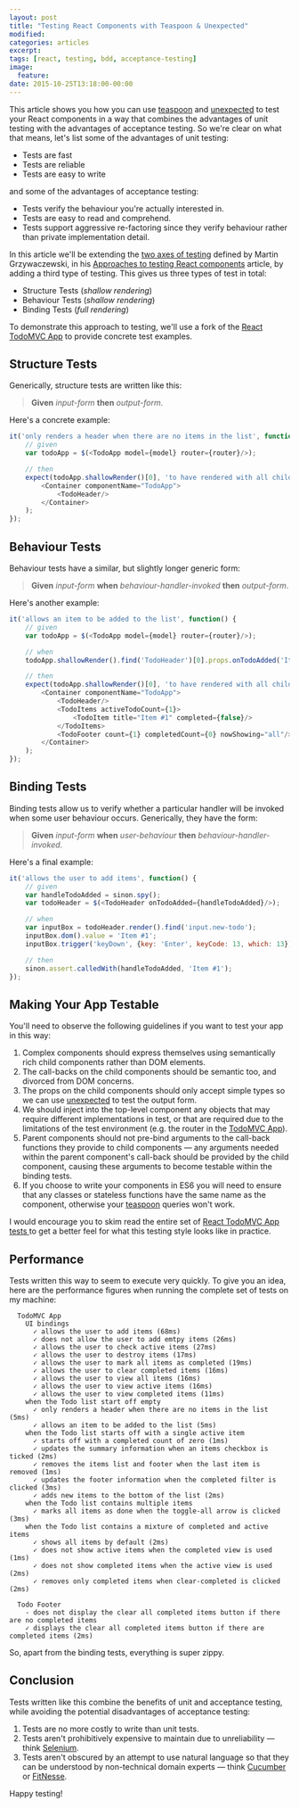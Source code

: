 ```yaml
---
layout: post
title: "Testing React Components with Teaspoon & Unexpected"
modified:
categories: articles
excerpt:
tags: [react, testing, bdd, acceptance-testing]
image:
  feature:
date: 2015-10-25T13:18:00-00:00
---
```


This article shows you how you can use [teaspoon](https://www.npmjs.com/package/teaspoon) and [unexpected](http://unexpected.js.org/) to test your React components in a way that combines the advantages of unit testing with the advantages of acceptance testing. So we're clear on what that means, let's list some of the advantages of unit testing:

  * Tests are fast
  * Tests are reliable
  * Tests are easy to write

and some of the advantages of acceptance testing:

  * Tests verify the behaviour you're actually interested in.
  * Tests are easy to read and comprehend.
  * Tests support aggressive re-factoring since they verify behaviour rather than private implementation detail.

In this article we'll be extending the [two axes of testing](http://reactkungfu.com/2015/07/approaches-to-testing-react-components-an-overview/#two_axes_of_testing_components) defined by Martin Grzywaczewski, in his [Approaches to testing React components](http://reactkungfu.com/2015/07/approaches-to-testing-react-components-an-overview/) article, by adding a third type of testing. This gives us three types of test in total:

  * Structure Tests (_shallow rendering_)
  * Behaviour Tests (_shallow rendering_)
  * Binding Tests (_full rendering_)

To demonstrate this approach to testing, we'll use a fork of the [React TodoMVC App](https://github.com/dchambers/react-todomvc) to provide concrete test examples.

## Structure Tests

Generically, structure tests are written like this:

> **Given** _input-form_ **then** _output-form_.

Here's a concrete example:

~~~js
it('only renders a header when there are no items in the list', function() {
    // given
    var todoApp = $(<TodoApp model={model} router={router}/>);

    // then
    expect(todoApp.shallowRender()[0], 'to have rendered with all children',
        <Container componentName="TodoApp">
            <TodoHeader/>
        </Container>
    );
});
~~~

## Behaviour Tests

Behaviour tests have a similar, but slightly longer generic form:

> **Given** _input-form_ **when** _behaviour-handler-invoked_ **then** _output-form_.

Here's another example:

~~~js
it('allows an item to be added to the list', function() {
    // given
    var todoApp = $(<TodoApp model={model} router={router}/>);

    // when
    todoApp.shallowRender().find('TodoHeader')[0].props.onTodoAdded('Item #1');

    // then
    expect(todoApp.shallowRender()[0], 'to have rendered with all children',
        <Container componentName="TodoApp">
            <TodoHeader/>
            <TodoItems activeTodoCount={1}>
                <TodoItem title="Item #1" completed={false}/>
            </TodoItems>
            <TodoFooter count={1} completedCount={0} nowShowing="all"/>
        </Container>
    );
});
~~~

## Binding Tests

Binding tests allow us to verify whether a particular handler will be invoked when some user behaviour occurs. Generically, they have the form:

> **Given** _input-form_ **when** _user-behaviour_ **then** _behaviour-handler-invoked_.

Here's a final example:

~~~js
it('allows the user to add items', function() {
    // given
    var handleTodoAdded = sinon.spy();
    var todoHeader = $(<TodoHeader onTodoAdded={handleTodoAdded}/>);

    // when
    var inputBox = todoHeader.render().find('input.new-todo');
    inputBox.dom().value = 'Item #1';
    inputBox.trigger('keyDown', {key: 'Enter', keyCode: 13, which: 13});

    // then
    sinon.assert.calledWith(handleTodoAdded, 'Item #1');
});
~~~

## Making Your App Testable

You'll need to observe the following guidelines if you want to test your app in this way:

  1. Complex components should express themselves using semantically rich child components rather than DOM elements.
  2. The call-backs on the child components should be semantic too, and divorced from DOM concerns.
  3. The props on the child components should only accept simple types so we can use [unexpected](http://unexpected.js.org/) to test the output form.
  4. We should inject into the top-level component any objects that may require different implementations in test, or that are required due to the limitations of the test environment (e.g. the router in the [TodoMVC App](https://github.com/dchambers/react-todomvc)).
  5. Parent components should not pre-bind arguments to the call-back functions they provide to child components &mdash; any arguments needed within the parent component's call-back should be provided by the child component, causing these arguments to become testable within the binding tests.
  6. If you choose to write your components in ES6 you will need to ensure that any classes or stateless functions have the same name as the component, otherwise your [teaspoon](https://www.npmjs.com/package/teaspoon) queries won't work.

I would encourage you to skim read the entire set of [React TodoMVC App tests ](https://github.com/dchambers/react-todomvc/tree/master/test) to get a better feel for what this testing style looks like in practice.

## Performance

Tests written this way to seem to execute very quickly. To give you an idea, here are the performance figures when running the complete set of tests on my machine:

~~~
  TodoMVC App
    UI bindings
      ✓ allows the user to add items (68ms)
      ✓ does not allow the user to add emtpy items (26ms)
      ✓ allows the user to check active items (27ms)
      ✓ allows the user to destroy items (17ms)
      ✓ allows the user to mark all items as completed (19ms)
      ✓ allows the user to clear completed items (16ms)
      ✓ allows the user to view all items (16ms)
      ✓ allows the user to view active items (16ms)
      ✓ allows the user to view completed items (11ms)
    when the Todo list start off empty
      ✓ only renders a header when there are no items in the list (5ms)
      ✓ allows an item to be added to the list (5ms)
    when the Todo list starts off with a single active item
      ✓ starts off with a completed count of zero (1ms)
      ✓ updates the summary information when an items checkbox is ticked (2ms)
      ✓ removes the items list and footer when the last item is removed (1ms)
      ✓ updates the footer information when the completed filter is clicked (3ms)
      ✓ adds new items to the bottom of the list (2ms)
    when the Todo list contains multiple items
      ✓ marks all items as done when the toggle-all arrow is clicked (3ms)
    when the Todo list contains a mixture of completed and active items
      ✓ shows all items by default (2ms)
      ✓ does not show active items when the completed view is used (1ms)
      ✓ does not show completed items when the active view is used (2ms)
      ✓ removes only completed items when clear-completed is clicked (2ms)

  Todo Footer
    - does not display the clear all completed items button if there are no completed items
    ✓ displays the clear all completed items button if there are completed items (2ms)
~~~

So, apart from the binding tests, everything is super zippy.

## Conclusion

Tests written like this combine the benefits of unit and acceptance testing, while avoiding the potential disadvantages of acceptance testing:

  1. Tests are no more costly to write than unit tests.
  2. Tests aren't prohibitively expensive to maintain due to unreliability &mdash; think [Selenium](http://www.seleniumhq.org/).
  3. Tests aren't obscured by an attempt to use natural language so that they can be understood by non-technical domain experts &mdash; think [Cucumber](https://cucumber.io/) or [FitNesse](http://www.fitnesse.org/).

Happy testing!
